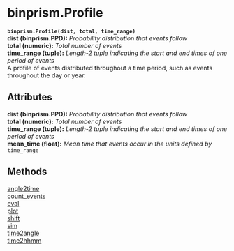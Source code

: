 # binprism.Profile
**`binprism.Profile(dist, total, time_range)`** <br />
**dist (binprism.PPD):** *Probability distribution that events follow* <br />
**total (numeric):** *Total number of events* <br />
**time_range (tuple):** *Length-2 tuple indicating the start and end times of one period of events* <br />
A profile of events distributed throughout a time period, such as events throughout the day or year.

## Attributes
**dist (binprism.PPD):** *Probability distribution that events follow* <br />
**total (numeric):** *Total number of events* <br />
**time_range (tuple):** *Length-2 tuple indicating the start and end times of one period of events* <br />
**mean_time (float):** *Mean time that events occur in the units defined by* `time_range`

## Methods
[angle2time](angle2time.md) <br />
[count_events](count_events.md) <br />
[eval](eval.md) <br />
[plot](plot.md) <br />
[shift](shift.md) <br />
[sim](sim.md) <br />
[time2angle](time2angle.md) <br />
[time2hhmm](time2hhmm.md) <br />

